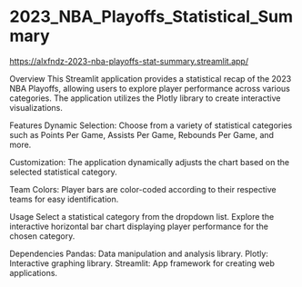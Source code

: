 # 2023_NBA_Playoffs_Statistical_Summary
https://alxfndz-2023-nba-playoffs-stat-summary.streamlit.app/

Overview
This Streamlit application provides a statistical recap of the 2023 NBA Playoffs, allowing users to explore player performance across various categories. The application utilizes the Plotly library to create interactive visualizations.

Features
Dynamic Selection: Choose from a variety of statistical categories such as Points Per Game, Assists Per Game, Rebounds Per Game, and more.

Customization: The application dynamically adjusts the chart based on the selected statistical category.

Team Colors: Player bars are color-coded according to their respective teams for easy identification.


Usage
Select a statistical category from the dropdown list.
Explore the interactive horizontal bar chart displaying player performance for the chosen category.

Dependencies
Pandas: Data manipulation and analysis library.
Plotly: Interactive graphing library.
Streamlit: App framework for creating web applications.





